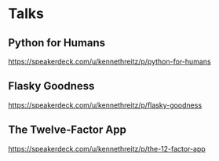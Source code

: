 Talks
=====


Python for Humans
-----------------

https://speakerdeck.com/u/kennethreitz/p/python-for-humans


Flasky Goodness
---------------

https://speakerdeck.com/u/kennethreitz/p/flasky-goodness

The Twelve-Factor App
---------------------

https://speakerdeck.com/u/kennethreitz/p/the-12-factor-app
